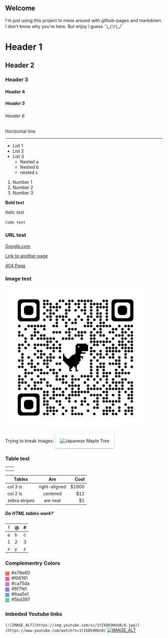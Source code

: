 ## Welcome

I'm just using this project to mess around with github-pages and markdown. I don't know why you're here. But enjoy I guess &macr;\\&#95;(ツ)&#95;/&macr;

# Header 1
## Header 2
### Header 3
#### Header 4
##### Header 5
###### Header 6

Horizontal line:
* * *

- List 1
- List 2
- List 3
  - Nested a
  - Nested b
  - nested c 

1. Number 1
2. Number 2
3. Number 3

**Bold text**

_Italic text_

`Code text`

### URL test
[Google.com](https://google.com "Google.com")

[Link to another page](./NewPage.md)

[404 Page](./404 "Broken link")

### Image test
![Alternative text](./assets/qrcode_src.rybicki.dev.png "Optional title")

Trying to break images:
<img
  src="assets/PXL_20220527_201511277.PANO.jpg"
  alt="Japanese Maple Tree"
  title="Japanese Maple"
  style="  padding: 15px 15px 15px;  background-color: white;  box-shadow: 0 1px 3px rgba(34, 25, 25, 0.4); -moz-box-shadow: 0 1px 2px rgba(34,25,25,0.4); -webkit-box-              shadow: 0 1px 3px rgba(34, 25, 25, 0.4);">
    
<!-- ![Japanese Maple](assets/PXL_20220527_201511277.PANO.jpg "Japanese Maple Tree") -->

### Table test

|   |   |
| ------------ | ------------ |
|   |   |
|   |   |

| Tables        | Are           | Cool  |
| ------------- |:-------------:| -------------:|
| col 3 is      | right-aligned | $1600 |
| col 2 is      | centered      |   $12 |
| zebra stripes | are neat      |    $1 |

##### Do HTML tables work?

<div>
<table>
  <thead>
    <tr>
    <th>!</th>
    <th>@</th>
    <th>#</th>
    </tr>
  </thead>
<tbody>
  <tr>
    <td>a</td>
    <td>b</td>
    <td>c</td>
  </tr>
  <tr>
    <td>1</td>
    <td>2</td>
    <td>3</td>
  </tr>
  <tr>
    <td>x</td>
    <td>y</td>
    <td>z</td>
  </tr>
</tbody>
</table>
</div>
  
### Complementry Colors
<div style="background-color: #e76e60; width: 13px; height: 13px; float: left">
  <p style="/* left: 20px; */ margin-left: 20px; margin-top: -5px; float: left">
    #e76e60
  </p>
</div>
  
<br>
<div style="background-color: #f06191; width: 13px; height: 13px; float: left">
  <p style="/* left: 20px; */ margin-left: 20px; margin-top: -5px; float: left">
    #f06191
  </p>
</div>
  
<br>
<div style="background-color: #ca75da; width: 13px; height: 13px; float: left">
  <p style="/* left: 20px; */ margin-left: 20px; margin-top: -5px; float: left">
    #ca75da
  </p>
</div>
  
<br>
<div style="background-color: #8f7fe1; width: 13px; height: 13px; float: left">
  <p style="/* left: 20px; */ margin-left: 20px; margin-top: -5px; float: left">
    #8f7fe1
  </p>
</div>

<br>
<div style="background-color: #6aa5e1; width: 13px; height: 13px; float: left">
  <p style="/* left: 20px; */ margin-left: 20px; margin-top: -5px; float: left">
    #6aa5e1
  </p>
</div>

<br>
<div style="background-color: #5bd397; width: 13px; height: 13px; float: left">
  <p style="/* left: 20px; */ margin-left: 20px; margin-top: -5px; float: left">
    #5bd397
  </p>
</div>
<br>

### Imbeded Youtube links
`[![IMAGE_ALT](https://img.youtube.com/vi/1tIkDk9HUn8/0.jpg)](https://www.youtube.com/watch?v=1tIkDk9HUn8)`
[![IMAGE_ALT](https://img.youtube.com/vi/1tIkDk9HUn8/0.jpg)](https://www.youtube.com/watch?v=1tIkDk9HUn8)

